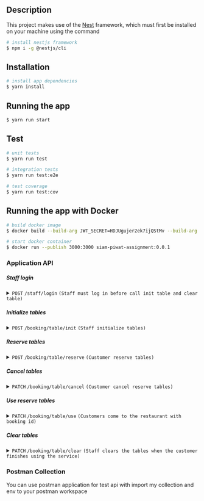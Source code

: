 ## Description
This project makes use of the [Nest](https://github.com/nestjs/nest) framework, which must first be installed on your machine using the command

```bash
# install nestjs framework 
$ npm i -g @nestjs/cli
```

## Installation
```bash
# install app dependencies
$ yarn install
```

## Running the app

```bash
$ yarn run start
```

## Test

```bash
# unit tests
$ yarn run test

# integration tests
$ yarn run test:e2e

# test coverage
$ yarn run test:cov
```

## Running the app with Docker

```bash
# build docker image
$ docker build --build-arg JWT_SECRET=HDJUgujer2ek7ijQStMv --build-arg PORT=3000 --tag siam-piwat-assignment:0.0.1 .

# start docker container
$ docker run --publish 3000:3000 siam-piwat-assignment:0.0.1
```

### Application API

##### Staff login

<details>
 <summary><code>POST</code>
 <code>/staff/login</code>
 <code>(Staff must log in before call init table and clear table)</code>
 </summary>

##### Parameters

> | name      |  type     | data type               | description                                                           |
> |-----------|-----------|-------------------------|-----------------------------------------------------------------------|
> | username  |  required | string                  | staff username                                                        |
> | password  |  required | string                  | staff password                                                        |


##### Responses

> | http code     | content-type                      | response                                                            |
> |---------------|-----------------------------------|---------------------------------------------------------------------|
> | `201`         | `application/json; charset=utf-8` | `{"token": "eyJhbGciOiJIUzI1NiIsInR5cCI6IkpXVCJ9.eyJpZCI6MSwiaWF0IjoxNjg0MDM0NzcyLCJleHAiOjE2ODQwMzUzNzJ9.UNBdwOdV3GC-pv4HMngwAG7Ge7JON8IWoq2cU_svrA4"}`|
> | `400`         | `application/json; charset=utf-8` | `{"statusCode": 400, "message": ["username must contain only letters and numbers","password must be longer than or equal to 5 characters"], "error": "Bad Request"}`|
> | `401`         | `application/json; charset=utf-8` | `{"statusCode": 401, "message": ["Password not match"], "error": "Unauthorized"}`|
> | `404`         | `application/json; charset=utf-8` | `{"statusCode": 404, "message": ["Staff not found"], "error": "Not Found"}`|

##### Example cURL

> ```javascript
>  curl --location 'http://localhost:3000/auth/staff/login' --header 'Content-Type: application/x-www-form-urlencoded' --data-urlencode 'username=admin1' --data-urlencode 'password=1234567890'
> ```
</details>


##### Initialize tables

<details>
 <summary><code>POST</code>
 <code>/booking/table/init</code>
 <code>(Staff initialize tables)</code>
 </summary>

##### Parameters

> | name      |  type     | data type               | description                                                           |
> |-----------|-----------|-------------------------|-----------------------------------------------------------------------|
> | amount    |  required | int                     | table amount                                                          |


##### Responses

> | http code     | content-type                      | response                                                            |
> |---------------|-----------------------------------|---------------------------------------------------------------------|
> | `201`         | `application/json; charset=utf-8` | `{"message": "Initialize table success"}`                           |
> | `400`         | `application/json; charset=utf-8` | `{"statusCode": 400, "message": ["amount must not be less than 1","amount must be a positive number","amount must be an integer number"], "error": "Bad Request"}`|
> | `409`         | `application/json; charset=utf-8` | `{"statusCode": 409, "message": ["Table already initialize"], "error": "Conflict"}`|

##### Example cURL

> ```javascript
>  curl --location 'http://localhost:3000/booking/table/init' --header 'Content-Type: application/x-www-form-urlencoded' --header 'Authorization: Bearer eyJhbGciOiJIUzI1NiIsInR5cCI6IkpXVCJ9.eyJpZCI6MSwiaWF0IjoxNjg0MDY1NTU0LCJleHAiOjE2ODQwNjYxNTR9.TsGStOiVMPnxRS6mTBLkAA-BfqfR1WNyG-unN3kRrcY' --data-urlencode 'amount=5'
> ```
</details>

##### Reserve tables

<details>
 <summary><code>POST</code>
 <code>/booking/table/reserve</code>
 <code>(Customer reserve tables)</code>
 </summary>

##### Parameters

> | name             |  type      | data type               | description                                                           |
> |------------------|------------|-------------------------|-----------------------------------------------------------------------|
> | customer_name    |  required  | string                  | customer reserve name                                                 |
> | customer_amount  |  required  | int                     | customer reserve amount                                               |
> | booking_time     |  required  | date string (ISO format)| booking time                                                          |


##### Responses

> | http code     | content-type                      | response                                                            |
> |---------------|-----------------------------------|---------------------------------------------------------------------|
> | `200`         | `application/json; charset=utf-8` | `{"freed_table_amount": 4, "table_remaining_amount": 5}`            |
> | `400`         | `application/json; charset=utf-8` | `{"statusCode": 400, "message": ["Please make a reservation 30 minutes in advance"], "error": "Bad Request"}`|

##### Example cURL

> ```javascript
>  curl --location 'http://localhost:3000/booking/table/reserve' --header 'Content-Type: application/x-www-form-urlencoded' --data-urlencode 'customer_name=Samart' --data-urlencode 'customer_amount=14' --data-urlencode 'booking_time=2023-05-14T11:00:00Z'
> ```
</details>

##### Cancel tables

<details>
 <summary><code>PATCH</code>
 <code>/booking/table/cancel</code>
 <code>(Customer cancel reserve tables)</code>
 </summary>

##### Parameters

> | name             |  type      | data type               | description                                                           |
> |------------------|------------|-------------------------|-----------------------------------------------------------------------|
> | booking_id       |  required  | string (UUID format)    | booking id                                                            |


##### Responses

> | http code     | content-type                      | response                                                            |
> |---------------|-----------------------------------|---------------------------------------------------------------------|
> | `201`         | `application/json; charset=utf-8` | `{"booking_id": "3e40f2a5-b099-43f2-b63e-4210e14b64f1", "booking_table_amount": 4, "table_remaining_amount": 1}`|
> | `400`         | `application/json; charset=utf-8` | `{"statusCode": 400, "message": ["Booking status cannot cance"], "error": "Bad Request"}`|
> | `404`         | `application/json; charset=utf-8` | `{"statusCode": 400, "message": ["Booking id not found"], "error": "Bad Request"}`|

##### Example cURL

> ```javascript
>  curl --location --request PATCH 'http://localhost:3000/booking/table/cancel' --header 'Content-Type: application/x-www-form-urlencoded' --data-urlencode 'booking_id=294b1d46-7dbb-4868-ab51-b1bf3b4c3b88'
> ```
</details>

##### Use reserve tables

<details>
 <summary><code>PATCH</code>
 <code>/booking/table/use</code>
 <code>(Customers come to the restaurant with booking id)</code>
 </summary>

##### Parameters

> | name             |  type      | data type               | description                                                           |
> |------------------|------------|-------------------------|-----------------------------------------------------------------------|
> | booking_id       |  required  | string (UUID format)    | booking id                                                            |


##### Responses

> | http code     | content-type                      | response                                                            |
> |---------------|-----------------------------------|---------------------------------------------------------------------|
> | `200`         | `application/json; charset=utf-8` | `[{"table_id": 1, "table_name": "Table_1"}, {"table_id": 2, "table_name": "Table_2"}]`|
> | `400`         | `application/json; charset=utf-8` | `{"statusCode": 400, "message": ["Sorry, You came too late"], "error": "Bad Request"}`|
> | `404`         | `application/json; charset=utf-8` | `{"statusCode": 400, "message": ["Booking id not found"], "error": "Bad Request"}`|

##### Example cURL

> ```javascript
>  curl --location --request PATCH 'http://localhost:3000/booking/table/use' --header 'Content-Type: application/x-www-form-urlencoded' --data-urlencode 'booking_id=294b1d46-7dbb-4868-ab51-b1bf3b4c3b88'
> ```
</details>

##### Clear tables

<details>
 <summary><code>PATCH</code>
 <code>/booking/table/clear</code>
 <code>(Staff clears the tables when the customer finishes using the service)</code>
 </summary>

##### Parameters

> | name             |  type      | data type               | description                                                           |
> |------------------|------------|-------------------------|-----------------------------------------------------------------------|
> | table_ids       |  required  | int array                | table id list                                                         |


##### Responses

> | http code     | content-type                      | response                                                            |
> |---------------|-----------------------------------|---------------------------------------------------------------------|
> | `200`         | `application/json; charset=utf-8` | `{"freed_table_amount": 2,"table_remaining_amount": 7}`             |
> | `400`         | `application/json; charset=utf-8` | `{"statusCode": 400, "message": ["The restaurant is closed"], "error": "Bad Request"}`|

##### Example cURL

> ```javascript
>  curl --location --request PATCH 'http://localhost:3000/booking/table/clear' --header 'Content-Type: application/json' --header 'Authorization: Bearer eyJhbGciOiJIUzI1NiIsInR5cCI6IkpXVCJ9.eyJpZCI6MSwiaWF0IjoxNjg0MDY1NTU0LCJleHAiOjE2ODQwNjYxNTR9.TsGStOiVMPnxRS6mTBLkAA-BfqfR1WNyG-unN3kRrcY' --data '{"table_ids": [1, 2]}'
> ```
</details>

### Postman Collection
You can use postman application for test api with import my collection and env to your postman workspace
